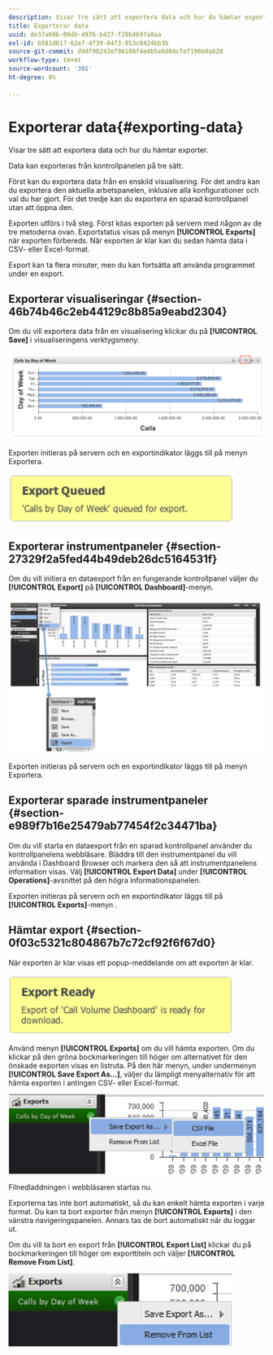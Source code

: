 ```yaml
---
description: Visar tre sätt att exportera data och hur du hämtar exporter.
title: Exporterar data
uuid: de37a60b-09db-4976-b427-f28b4697a8aa
exl-id: b581d617-62e7-4f39-84f3-853c0424bb3b
source-git-commit: d9df90242ef96188f4e4b5e6d04cfef196b0a628
workflow-type: tm+mt
source-wordcount: '391'
ht-degree: 0%

---
```


# Exporterar data{#exporting-data}

Visar tre sätt att exportera data och hur du hämtar exporter.

Data kan exporteras från kontrollpanelen på tre sätt.

Först kan du exportera data från en enskild visualisering. För det andra kan du exportera den aktuella arbetspanelen, inklusive alla konfigurationer och val du har gjort. För det tredje kan du exportera en sparad kontrollpanel utan att öppna den.

Exporten utförs i två steg. Först köas exporten på servern med någon av de tre metoderna ovan. Exportstatus visas på menyn **[!UICONTROL Exports]** när exporten förbereds. När exporten är klar kan du sedan hämta data i CSV- eller Excel-format.

Export kan ta flera minuter, men du kan fortsätta att använda programmet under en export.

## Exporterar visualiseringar {#section-46b74b46c2eb44129c8b85a9eabd2304}

Om du vill exportera data från en visualisering klickar du på **[!UICONTROL Save]** i visualiseringens verktygsmeny.

![](assets/export_visual.png)

Exporten initieras på servern och en exportindikator läggs till på menyn Exportera.

![](assets/export_queued.png)

## Exporterar instrumentpaneler {#section-27329f2a5fed44b49deb26dc5164531f}

Om du vill initiera en dataexport från en fungerande kontrollpanel väljer du **[!UICONTROL Export]** på **[!UICONTROL Dashboard]**-menyn.

![](assets/export_dashboard.png)

Exporten initieras på servern och en exportindikator läggs till på menyn Exportera.

## Exporterar sparade instrumentpaneler {#section-e989f7b16e25479ab77454f2c34471ba}

Om du vill starta en dataexport från en sparad kontrollpanel använder du kontrollpanelens webbläsare. Bläddra till den instrumentpanel du vill använda i Dashboard Browser och markera den så att instrumentpanelens information visas. Välj **[!UICONTROL Export Data]** under **[!UICONTROL Operations]**-avsnittet på den högra informationspanelen.

Exporten initieras på servern och en exportindikator läggs till på **[!UICONTROL Exports]**-menyn
.

## Hämtar export {#section-0f03c5321c804867b7c72cf92f6f67d0}

När exporten är klar visas ett popup-meddelande om att exporten är klar.

![](assets/export_ready.png)

Använd menyn **[!UICONTROL Exports]** om du vill hämta exporten. Om du klickar på den gröna bockmarkeringen till höger om alternativet för den önskade exporten visas en listruta. På den här menyn, under undermenyn **[!UICONTROL Save Export As…]**, väljer du lämpligt menyalternativ för att hämta exporten i antingen CSV- eller Excel-format.

![](assets/export_save_as.png)

Filnedladdningen i webbläsaren startas nu.

Exporterna tas inte bort automatiskt, så du kan enkelt hämta exporten i varje format. Du kan ta bort exporter från menyn **[!UICONTROL Exports]** i den vänstra navigeringspanelen. Annars tas de bort automatiskt när du loggar ut.

Om du vill ta bort en export från **[!UICONTROL Export List]** klickar du på bockmarkeringen till höger om exporttiteln och väljer **[!UICONTROL Remove From List]**.

![](assets/export_remove_from_list.png)

